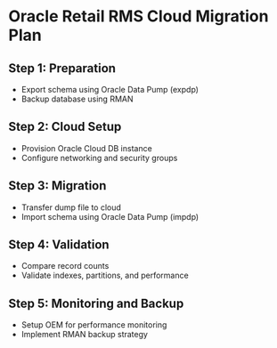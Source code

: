 # Oracle Retail RMS Cloud Migration Plan

## Step 1: Preparation
- Export schema using Oracle Data Pump (expdp)
- Backup database using RMAN

## Step 2: Cloud Setup
- Provision Oracle Cloud DB instance
- Configure networking and security groups

## Step 3: Migration
- Transfer dump file to cloud
- Import schema using Oracle Data Pump (impdp)

## Step 4: Validation
- Compare record counts
- Validate indexes, partitions, and performance

## Step 5: Monitoring and Backup
- Setup OEM for performance monitoring
- Implement RMAN backup strategy
